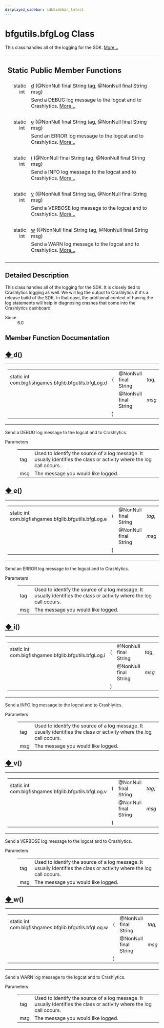 ```yaml
---
displayed_sidebar: sdkSidebar_latest
---
```

# bfgutils.bfgLog Class 

<div class="contents">This class handles all of the logging for the SDK.    <a href="classcom_1_1bigfishgames_1_1bfglib_1_1bfgutils_1_1bfg_log.html#details">More...</a><table class="memberdecls"><tr class="heading"><td colspan="2"><h2 class="groupheader"><a id="pub-static-methods" name="pub-static-methods"></a> Static Public Member Functions</h2></td></tr><tr class="memitem:afeb56a9264f16ef5ab463f4916af8a29"><td class="memItemLeft" align="right" valign="top">static int&#160;</td><td class="memItemRight" valign="bottom"><a class="el" href="classcom_1_1bigfishgames_1_1bfglib_1_1bfgutils_1_1bfg_log.html#afeb56a9264f16ef5ab463f4916af8a29">d</a> (@NonNull final String tag, @NonNull final String msg)</td></tr><tr class="memdesc:afeb56a9264f16ef5ab463f4916af8a29"><td class="mdescLeft">&#160;</td><td class="mdescRight">Send a DEBUG log message to the logcat and to Crashlytics.  <a href="classcom_1_1bigfishgames_1_1bfglib_1_1bfgutils_1_1bfg_log.html#afeb56a9264f16ef5ab463f4916af8a29">More...</a><br /></td></tr><tr class="separator:afeb56a9264f16ef5ab463f4916af8a29"><td class="memSeparator" colspan="2">&#160;</td></tr><tr class="memitem:af230ad345cc270eaaca418f954a2b320"><td class="memItemLeft" align="right" valign="top">static int&#160;</td><td class="memItemRight" valign="bottom"><a class="el" href="classcom_1_1bigfishgames_1_1bfglib_1_1bfgutils_1_1bfg_log.html#af230ad345cc270eaaca418f954a2b320">e</a> (@NonNull final String tag, @NonNull final String msg)</td></tr><tr class="memdesc:af230ad345cc270eaaca418f954a2b320"><td class="mdescLeft">&#160;</td><td class="mdescRight">Send an ERROR log message to the logcat and to Crashlytics.  <a href="classcom_1_1bigfishgames_1_1bfglib_1_1bfgutils_1_1bfg_log.html#af230ad345cc270eaaca418f954a2b320">More...</a><br /></td></tr><tr class="separator:af230ad345cc270eaaca418f954a2b320"><td class="memSeparator" colspan="2">&#160;</td></tr><tr class="memitem:aacf944cf035ac76939e8a1de2c58e781"><td class="memItemLeft" align="right" valign="top">static int&#160;</td><td class="memItemRight" valign="bottom"><a class="el" href="classcom_1_1bigfishgames_1_1bfglib_1_1bfgutils_1_1bfg_log.html#aacf944cf035ac76939e8a1de2c58e781">i</a> (@NonNull final String tag, @NonNull final String msg)</td></tr><tr class="memdesc:aacf944cf035ac76939e8a1de2c58e781"><td class="mdescLeft">&#160;</td><td class="mdescRight">Send a INFO log message to the logcat and to Crashlytics.  <a href="classcom_1_1bigfishgames_1_1bfglib_1_1bfgutils_1_1bfg_log.html#aacf944cf035ac76939e8a1de2c58e781">More...</a><br /></td></tr><tr class="separator:aacf944cf035ac76939e8a1de2c58e781"><td class="memSeparator" colspan="2">&#160;</td></tr><tr class="memitem:a97cb8b8264d8d9ec55b6800ee8497aff"><td class="memItemLeft" align="right" valign="top">static int&#160;</td><td class="memItemRight" valign="bottom"><a class="el" href="classcom_1_1bigfishgames_1_1bfglib_1_1bfgutils_1_1bfg_log.html#a97cb8b8264d8d9ec55b6800ee8497aff">v</a> (@NonNull final String tag, @NonNull final String msg)</td></tr><tr class="memdesc:a97cb8b8264d8d9ec55b6800ee8497aff"><td class="mdescLeft">&#160;</td><td class="mdescRight">Send a VERBOSE log message to the logcat and to Crashlytics.  <a href="classcom_1_1bigfishgames_1_1bfglib_1_1bfgutils_1_1bfg_log.html#a97cb8b8264d8d9ec55b6800ee8497aff">More...</a><br /></td></tr><tr class="separator:a97cb8b8264d8d9ec55b6800ee8497aff"><td class="memSeparator" colspan="2">&#160;</td></tr><tr class="memitem:a47ee60990eede5f382806aae0986f618"><td class="memItemLeft" align="right" valign="top">static int&#160;</td><td class="memItemRight" valign="bottom"><a class="el" href="classcom_1_1bigfishgames_1_1bfglib_1_1bfgutils_1_1bfg_log.html#a47ee60990eede5f382806aae0986f618">w</a> (@NonNull final String tag, @NonNull final String msg)</td></tr><tr class="memdesc:a47ee60990eede5f382806aae0986f618"><td class="mdescLeft">&#160;</td><td class="mdescRight">Send a WARN log message to the logcat and to Crashlytics.  <a href="classcom_1_1bigfishgames_1_1bfglib_1_1bfgutils_1_1bfg_log.html#a47ee60990eede5f382806aae0986f618">More...</a><br /></td></tr><tr class="separator:a47ee60990eede5f382806aae0986f618"><td class="memSeparator" colspan="2">&#160;</td></tr></table><a name="details" id="details"></a><h2 class="groupheader">Detailed Description</h2><div class="textblock">This class handles all of the logging for the SDK. It is closely tied to Crashlytics logging as well. We will log the output to Crashlytics if it's a release build of the SDK. In that case, the additional context of having the log statements will help in diagnosing crashes that come into the Crashlytics dashboard.<dl class="section since"><dt>Since</dt><dd>6.0 </dd></dl></div><h2 class="groupheader">Member Function Documentation</h2><a id="afeb56a9264f16ef5ab463f4916af8a29" name="afeb56a9264f16ef5ab463f4916af8a29"></a><h2 class="memtitle"><span class="permalink"><a href="#afeb56a9264f16ef5ab463f4916af8a29">&#9670;&nbsp;</a></span>d()</h2><div class="memitem"><div class="memproto"><table class="mlabels"><tr><td class="mlabels-left"><table class="memname"><tr><td class="memname">static int com.bigfishgames.bfglib.bfgutils.bfgLog.d </td><td>(</td><td class="paramtype">@NonNull final String&#160;</td><td class="paramname"><em>tag</em>, </td></tr><tr><td class="paramkey"></td><td></td><td class="paramtype">@NonNull final String&#160;</td><td class="paramname"><em>msg</em>&#160;</td></tr><tr><td></td><td>)</td><td></td><td></td></tr></table></td><td class="mlabels-right"><span class="mlabels"><span class="mlabel">inline</span><span class="mlabel">static</span></span></td></tr></table></div><div class="memdoc">Send a DEBUG log message to the logcat and to Crashlytics. <dl class="params"><dt>Parameters</dt><dd><table class="params"><tr><td class="paramname">tag</td><td>Used to identify the source of a log message. It usually identifies the class or activity where the log call occurs. </td></tr><tr><td class="paramname">msg</td><td>The message you would like logged. </td></tr></table></dd></dl></div></div><a id="af230ad345cc270eaaca418f954a2b320" name="af230ad345cc270eaaca418f954a2b320"></a><h2 class="memtitle"><span class="permalink"><a href="#af230ad345cc270eaaca418f954a2b320">&#9670;&nbsp;</a></span>e()</h2><div class="memitem"><div class="memproto"><table class="mlabels"><tr><td class="mlabels-left"><table class="memname"><tr><td class="memname">static int com.bigfishgames.bfglib.bfgutils.bfgLog.e </td><td>(</td><td class="paramtype">@NonNull final String&#160;</td><td class="paramname"><em>tag</em>, </td></tr><tr><td class="paramkey"></td><td></td><td class="paramtype">@NonNull final String&#160;</td><td class="paramname"><em>msg</em>&#160;</td></tr><tr><td></td><td>)</td><td></td><td></td></tr></table></td><td class="mlabels-right"><span class="mlabels"><span class="mlabel">inline</span><span class="mlabel">static</span></span></td></tr></table></div><div class="memdoc">Send an ERROR log message to the logcat and to Crashlytics. <dl class="params"><dt>Parameters</dt><dd><table class="params"><tr><td class="paramname">tag</td><td>Used to identify the source of a log message. It usually identifies the class or activity where the log call occurs. </td></tr><tr><td class="paramname">msg</td><td>The message you would like logged. </td></tr></table></dd></dl></div></div><a id="aacf944cf035ac76939e8a1de2c58e781" name="aacf944cf035ac76939e8a1de2c58e781"></a><h2 class="memtitle"><span class="permalink"><a href="#aacf944cf035ac76939e8a1de2c58e781">&#9670;&nbsp;</a></span>i()</h2><div class="memitem"><div class="memproto"><table class="mlabels"><tr><td class="mlabels-left"><table class="memname"><tr><td class="memname">static int com.bigfishgames.bfglib.bfgutils.bfgLog.i </td><td>(</td><td class="paramtype">@NonNull final String&#160;</td><td class="paramname"><em>tag</em>, </td></tr><tr><td class="paramkey"></td><td></td><td class="paramtype">@NonNull final String&#160;</td><td class="paramname"><em>msg</em>&#160;</td></tr><tr><td></td><td>)</td><td></td><td></td></tr></table></td><td class="mlabels-right"><span class="mlabels"><span class="mlabel">inline</span><span class="mlabel">static</span></span></td></tr></table></div><div class="memdoc">Send a INFO log message to the logcat and to Crashlytics. <dl class="params"><dt>Parameters</dt><dd><table class="params"><tr><td class="paramname">tag</td><td>Used to identify the source of a log message. It usually identifies the class or activity where the log call occurs. </td></tr><tr><td class="paramname">msg</td><td>The message you would like logged. </td></tr></table></dd></dl></div></div><a id="a97cb8b8264d8d9ec55b6800ee8497aff" name="a97cb8b8264d8d9ec55b6800ee8497aff"></a><h2 class="memtitle"><span class="permalink"><a href="#a97cb8b8264d8d9ec55b6800ee8497aff">&#9670;&nbsp;</a></span>v()</h2><div class="memitem"><div class="memproto"><table class="mlabels"><tr><td class="mlabels-left"><table class="memname"><tr><td class="memname">static int com.bigfishgames.bfglib.bfgutils.bfgLog.v </td><td>(</td><td class="paramtype">@NonNull final String&#160;</td><td class="paramname"><em>tag</em>, </td></tr><tr><td class="paramkey"></td><td></td><td class="paramtype">@NonNull final String&#160;</td><td class="paramname"><em>msg</em>&#160;</td></tr><tr><td></td><td>)</td><td></td><td></td></tr></table></td><td class="mlabels-right"><span class="mlabels"><span class="mlabel">inline</span><span class="mlabel">static</span></span></td></tr></table></div><div class="memdoc">Send a VERBOSE log message to the logcat and to Crashlytics. <dl class="params"><dt>Parameters</dt><dd><table class="params"><tr><td class="paramname">tag</td><td>Used to identify the source of a log message. It usually identifies the class or activity where the log call occurs. </td></tr><tr><td class="paramname">msg</td><td>The message you would like logged. </td></tr></table></dd></dl></div></div><a id="a47ee60990eede5f382806aae0986f618" name="a47ee60990eede5f382806aae0986f618"></a><h2 class="memtitle"><span class="permalink"><a href="#a47ee60990eede5f382806aae0986f618">&#9670;&nbsp;</a></span>w()</h2><div class="memitem"><div class="memproto"><table class="mlabels"><tr><td class="mlabels-left"><table class="memname"><tr><td class="memname">static int com.bigfishgames.bfglib.bfgutils.bfgLog.w </td><td>(</td><td class="paramtype">@NonNull final String&#160;</td><td class="paramname"><em>tag</em>, </td></tr><tr><td class="paramkey"></td><td></td><td class="paramtype">@NonNull final String&#160;</td><td class="paramname"><em>msg</em>&#160;</td></tr><tr><td></td><td>)</td><td></td><td></td></tr></table></td><td class="mlabels-right"><span class="mlabels"><span class="mlabel">inline</span><span class="mlabel">static</span></span></td></tr></table></div><div class="memdoc">Send a WARN log message to the logcat and to Crashlytics. <dl class="params"><dt>Parameters</dt><dd><table class="params"><tr><td class="paramname">tag</td><td>Used to identify the source of a log message. It usually identifies the class or activity where the log call occurs. </td></tr><tr><td class="paramname">msg</td><td>The message you would like logged. </td></tr></table></dd></dl></div></div></div> 
